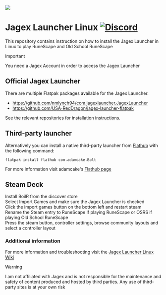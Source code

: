 ![](https://runescape.wiki/images/thumb/Jagex_Launcher_icon.png/128px-Jagex_Launcher_icon.png)
# Jagex Launcher Linux [![Discord](https://img.shields.io/discord/828918474784768010)](https://discord.gg/aX7GT2Mkdu)

This repository contains instruction on how to install the Jagex Launcher in Linux to play RuneScape and Old School RuneScape<br>

> [!IMPORTANT]  
> You need a Jagex Account in order to access the Jagex Launcher

## Official Jagex Launcher

There are multiple Flatpak packages available for the Jagex Launcher.

- <https://github.com/nmlynch94/com.jagexlauncher.JagexLauncher>
- <https://github.com/USA-RedDragon/jagex-launcher-flatpak>

See the relevant repositories for installation instructions.

## Third-party launcher

Alternatively you can install a native third-party launcher from [Flathub](https://flathub.org/setup) with the following command:<br>
```
flatpak install flathub com.adamcake.Bolt
```

For more information visit adamcake's [Flathub page](https://github.com/flathub/com.adamcake.Bolt)

## Steam Deck

Install BoilR from the discover store<br>
Select Import Games and make sure the Jagex Launcher is checked<br>
Click the import games button on the bottom left and restart steam<br>
Rename the Steam entry to RuneScape if playing RuneScape or OSRS if playing Old School RuneScape<br>
Press the steam button, controller settings, browse community layouts and select a controller layout<br>

### Additional information

For more information and troubleshooting visit the [Jagex Launcher Linux Wiki](https://github.com/TormStorm/jagex-launcher-linux/wiki)

> [!WARNING]  
> I am not affiliated with Jagex and is not responsible for the maintenance and safety of content produced and hosted by third parties. Any use of third-party sites is at your own risk

